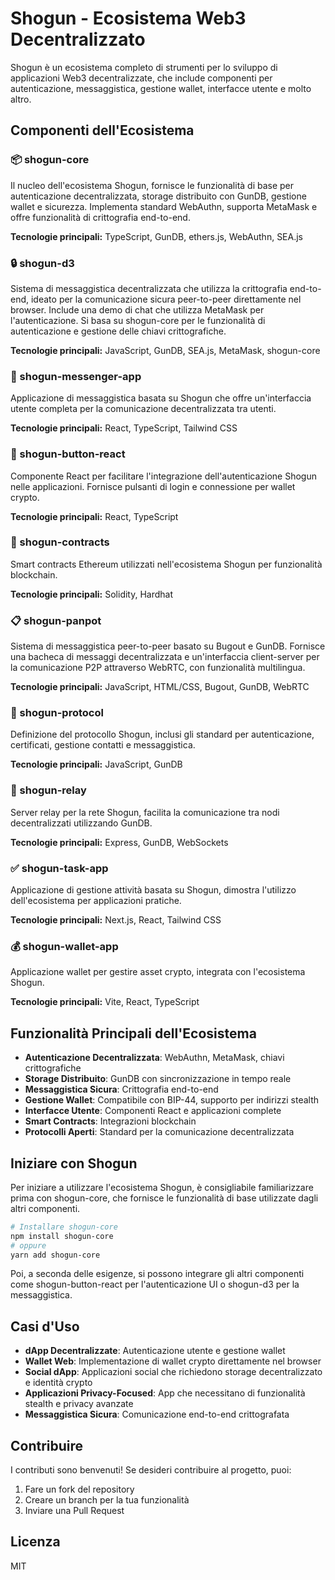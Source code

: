 # Shogun - Ecosistema Web3 Decentralizzato

Shogun è un ecosistema completo di strumenti per lo sviluppo di applicazioni Web3 decentralizzate, che include componenti per autenticazione, messaggistica, gestione wallet, interfacce utente e molto altro.

## Componenti dell'Ecosistema

### 📦 shogun-core

Il nucleo dell'ecosistema Shogun, fornisce le funzionalità di base per autenticazione decentralizzata, storage distribuito con GunDB, gestione wallet e sicurezza. Implementa standard WebAuthn, supporta MetaMask e offre funzionalità di crittografia end-to-end.

**Tecnologie principali:** TypeScript, GunDB, ethers.js, WebAuthn, SEA.js

### 🔒 shogun-d3

Sistema di messaggistica decentralizzata che utilizza la crittografia end-to-end, ideato per la comunicazione sicura peer-to-peer direttamente nel browser. Include una demo di chat che utilizza MetaMask per l'autenticazione. Si basa su shogun-core per le funzionalità di autenticazione e gestione delle chiavi crittografiche.

**Tecnologie principali:** JavaScript, GunDB, SEA.js, MetaMask, shogun-core

### 💬 shogun-messenger-app

Applicazione di messaggistica basata su Shogun che offre un'interfaccia utente completa per la comunicazione decentralizzata tra utenti.

**Tecnologie principali:** React, TypeScript, Tailwind CSS

### 🔘 shogun-button-react

Componente React per facilitare l'integrazione dell'autenticazione Shogun nelle applicazioni. Fornisce pulsanti di login e connessione per wallet crypto.

**Tecnologie principali:** React, TypeScript

### 📝 shogun-contracts

Smart contracts Ethereum utilizzati nell'ecosistema Shogun per funzionalità blockchain.

**Tecnologie principali:** Solidity, Hardhat

### 📋 shogun-panpot

Sistema di messaggistica peer-to-peer basato su Bugout e GunDB. Fornisce una bacheca di messaggi decentralizzata e un'interfaccia client-server per la comunicazione P2P attraverso WebRTC, con funzionalità multilingua.

**Tecnologie principali:** JavaScript, HTML/CSS, Bugout, GunDB, WebRTC

### 🤝 shogun-protocol

Definizione del protocollo Shogun, inclusi gli standard per autenticazione, certificati, gestione contatti e messaggistica.

**Tecnologie principali:** JavaScript, GunDB

### 📡 shogun-relay

Server relay per la rete Shogun, facilita la comunicazione tra nodi decentralizzati utilizzando GunDB.

**Tecnologie principali:** Express, GunDB, WebSockets

### ✅ shogun-task-app

Applicazione di gestione attività basata su Shogun, dimostra l'utilizzo dell'ecosistema per applicazioni pratiche.

**Tecnologie principali:** Next.js, React, Tailwind CSS

### 💰 shogun-wallet-app

Applicazione wallet per gestire asset crypto, integrata con l'ecosistema Shogun.

**Tecnologie principali:** Vite, React, TypeScript

## Funzionalità Principali dell'Ecosistema

- **Autenticazione Decentralizzata**: WebAuthn, MetaMask, chiavi crittografiche
- **Storage Distribuito**: GunDB con sincronizzazione in tempo reale
- **Messaggistica Sicura**: Crittografia end-to-end
- **Gestione Wallet**: Compatibile con BIP-44, supporto per indirizzi stealth
- **Interfacce Utente**: Componenti React e applicazioni complete
- **Smart Contracts**: Integrazioni blockchain
- **Protocolli Aperti**: Standard per la comunicazione decentralizzata

## Iniziare con Shogun

Per iniziare a utilizzare l'ecosistema Shogun, è consigliabile familiarizzare prima con shogun-core, che fornisce le funzionalità di base utilizzate dagli altri componenti.

```bash
# Installare shogun-core
npm install shogun-core
# oppure
yarn add shogun-core
```

Poi, a seconda delle esigenze, si possono integrare gli altri componenti come shogun-button-react per l'autenticazione UI o shogun-d3 per la messaggistica.

## Casi d'Uso

- **dApp Decentralizzate**: Autenticazione utente e gestione wallet
- **Wallet Web**: Implementazione di wallet crypto direttamente nel browser
- **Social dApp**: Applicazioni social che richiedono storage decentralizzato e identità crypto
- **Applicazioni Privacy-Focused**: App che necessitano di funzionalità stealth e privacy avanzate
- **Messaggistica Sicura**: Comunicazione end-to-end crittografata

## Contribuire

I contributi sono benvenuti! Se desideri contribuire al progetto, puoi:

1. Fare un fork del repository
2. Creare un branch per la tua funzionalità
3. Inviare una Pull Request

## Licenza

MIT 